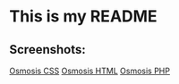 # This is my README

## Screenshots:
[Osmosis CSS](http://static.fedesilva.com/Osmosis/osmosis-css.jpg)
[Osmosis HTML](http://static.fedesilva.com/Osmosis/osmosis-html.jpg)
[Osmosis PHP](http://static.fedesilva.com/Osmosis/osmosis-php.jpg)



